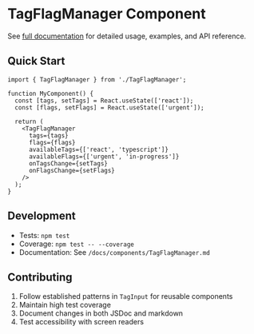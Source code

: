 # TagFlagManager Component

See [full documentation](/docs/components/TagFlagManager.md) for detailed usage, examples, and API reference.

## Quick Start

```tsx
import { TagFlagManager } from './TagFlagManager';

function MyComponent() {
  const [tags, setTags] = React.useState(['react']);
  const [flags, setFlags] = React.useState(['urgent']);

  return (
    <TagFlagManager
      tags={tags}
      flags={flags}
      availableTags={['react', 'typescript']}
      availableFlags={['urgent', 'in-progress']}
      onTagsChange={setTags}
      onFlagsChange={setFlags}
    />
  );
}
```

## Development

- Tests: `npm test`
- Coverage: `npm test -- --coverage`
- Documentation: See `/docs/components/TagFlagManager.md`

## Contributing

1. Follow established patterns in `TagInput` for reusable components
2. Maintain high test coverage
3. Document changes in both JSDoc and markdown
4. Test accessibility with screen readers
